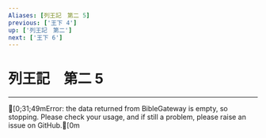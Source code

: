 ```yaml
---
Aliases: [列王記　第二 5]
previous: ['王下 4']
up: ['列王記　第二']
next: ['王下 6']
---
```

# 列王記　第二 5

***
[0;31;49mError: the data returned from BibleGateway is empty, so stopping. Please check your usage, and if still a problem, please raise an issue on GitHub.[0m

